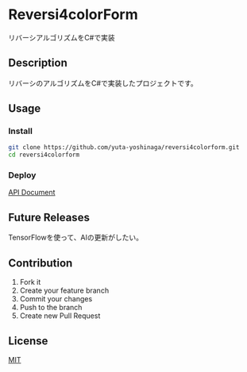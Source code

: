 # Reversi4colorForm
リバーシアルゴリズムをC#で実装

## Description
リバーシのアルゴリズムをC#で実装したプロジェクトです。

## Usage
### Install
```sh
git clone https://github.com/yuta-yoshinaga/reversi4colorform.git
cd reversi4colorform
```

### Deploy
[API Document](https://yuta-yoshinaga.github.io/reversi4colorform/)

## Future Releases
TensorFlowを使って、AIの更新がしたい。

## Contribution
1. Fork it  
2. Create your feature branch  
3. Commit your changes  
4. Push to the branch  
5. Create new Pull Request

## License
[MIT](LICENSE)